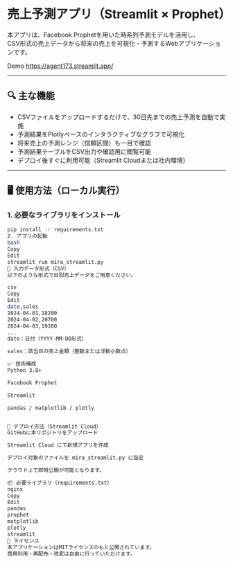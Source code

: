 # 売上予測アプリ（Streamlit × Prophet）

本アプリは、Facebook Prophetを用いた時系列予測モデルを活用し、  
CSV形式の売上データから将来の売上を可視化・予測するWebアプリケーションです。  

Demo https://agent173.streamlit.app/

---

## 🔍 主な機能

- CSVファイルをアップロードするだけで、30日先までの売上予測を自動で実施
- 予測結果をPlotlyベースのインタラクティブなグラフで可視化
- 将来売上の予測レンジ（信頼区間）も一目で確認
- 予測結果テーブルをCSV出力や確認用に閲覧可能
- デプロイ後すぐに利用可能（Streamlit Cloudまたは社内環境）

---

## 🖥 使用方法（ローカル実行）

### 1. 必要なライブラリをインストール

```bash
pip install -r requirements.txt
2. アプリの起動
bash
Copy
Edit
streamlit run mira_streamlit.py
📄 入力データ形式（CSV）
以下のような形式で日別売上データをご用意ください。

csv
Copy
Edit
date,sales
2024-04-01,18200
2024-04-02,20700
2024-04-03,19300
...
date：日付（YYYY-MM-DD形式）

sales：該当日の売上金額（整数または浮動小数点）

📈 技術構成
Python 3.8+

Facebook Prophet

Streamlit

pandas / matplotlib / plotly


🚀 デプロイ方法（Streamlit Cloud）
GitHubに本リポジトリをアップロード

Streamlit Cloud にて新規アプリを作成

デプロイ対象のファイルを mira_streamlit.py に指定

クラウド上で即時公開が可能となります。

📦 必要ライブラリ（requirements.txt）
nginx
Copy
Edit
pandas
prophet
matplotlib
plotly
streamlit
📝 ライセンス
本アプリケーションはMITライセンスのもと公開されています。
商用利用・再配布・改変は自由に行っていただけます。
